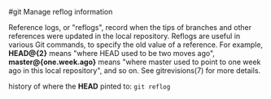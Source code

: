 #git 
Manage reflog information

Reference logs, or "reflogs", record when the tips of branches and other references were updated in the local repository. Reflogs are useful in various Git commands, to specify the old value of a reference. For example, **HEAD@{2}** means "where HEAD used to be two moves ago", **master@{one.week.ago}** means "where master used to point to one week ago in this local repository", and so on. See gitrevisions(7) for more details.

history of where the **HEAD** pinted to: `git reflog` 
